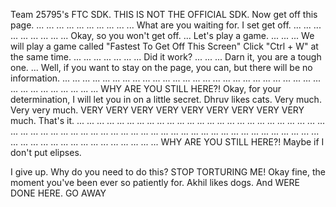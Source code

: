 Team 25795's FTC SDK. THIS IS NOT THE OFFICIAL SDK. Now get off this page.
...
...
...
...
...
... 
...
...
...
...
What are you waiting for. I set get off.
...
...
...
...
...
...
...
...
...
Okay, so you won't get off.
...
Let's play a game.
...
...
...
We will play a game called "Fastest To Get Off This Screen"
Click "Ctrl + W" at the same time.
...
...
...
...
...
...
...
Did it work?
...
...
...
Darn it, you are a tough one.
...
Well, if you want to stay on the page, you can, but there will be no information.
...
...
...
...
...
...
...
...
...
...
...
...
...
...
...
...
...
...
...
...
...
...
...
...
...
...
...
...
...
...
...
...
...
...
...
WHY ARE YOU STILL HERE?!
Okay, for your determination, I will let you in on a little secret.
Dhruv likes cats.
Very much.
Very very much.
VERY
VERY
VERY
VERY
VERY
VERY
VERY
VERY
VERY
much.
That's it.
...
...
...
...
...
...
...
...
...
...
...
...
...
...
...
...
...
...
...
...
...
...
...
...
...
...
...
...
...
...
...
...
...
...
...
...
...
...
...
...
...
...
...
...
...
...
...
...
...
...
...
...
...
...
...
...
...
...
...
...
...
...
...
...
...
...
...
...
...
...
...
WHY ARE YOU STILL HERE?!
Maybe if I don't put elipses.
















































































I give up.
Why do you need to do this?
STOP TORTURING ME!
Okay fine, the moment you've been ever so patiently for.
Akhil likes dogs.
And WERE DONE HERE.
GO AWAY